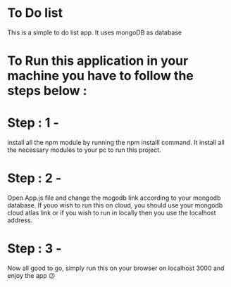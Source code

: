# To Do list
This is a simple to do list app. It uses mongoDB as database

# To Run this application in your machine you have to follow the steps below :
# Step : 1 -
install all the npm module by running the <span>npm installl </span> command. It install all the necessary modules to your pc to run this project.

# Step : 2 -
Open <span>App.js</span> file and change the mogodb link according to your mongodb database. If youo wish to run this on cloud, you should use your mongodb cloud atlas link or if you wish to run in locally then you use the localhost address.

# Step : 3 -
Now all good to go, simply run this on your browser on localhost 3000 and enjoy the app 😉
